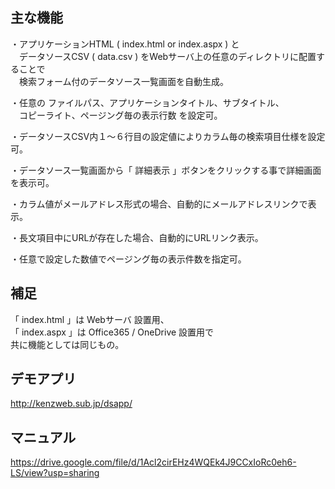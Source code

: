 ## 主な機能

・アプリケーションHTML ( index.html or index.aspx ) と<br>
　データソースCSV ( data.csv ) をWebサーバ上の任意のディレクトリに配置することで<br>
　検索フォーム付のデータソース一覧画面を自動生成。
 
 ・任意の ファイルパス、アプリケーションタイトル、サブタイトル、<br>
　コピーライト、ページング毎の表示行数 を設定可。

・データソースCSV内１～６行目の設定値によりカラム毎の検索項目仕様を設定可。

・データソース一覧画面から「 詳細表示 」ボタンをクリックする事で詳細画面を表示可。

・カラム値がメールアドレス形式の場合、自動的にメールアドレスリンクで表示。

・長文項目中にURLが存在した場合、自動的にURLリンク表示。

・任意で設定した数値でページング毎の表示件数を指定可。


## 補足

「 index.html 」は Webサーバ 設置用、<br>
「 index.aspx 」は Office365 / OneDrive 設置用で<br>
 共に機能としては同じもの。


## デモアプリ
http://kenzweb.sub.jp/dsapp/


## マニュアル

https://drive.google.com/file/d/1Acl2cirEHz4WQEk4J9CCxIoRc0eh6-LS/view?usp=sharing
